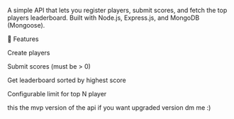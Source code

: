 A simple API that lets you register players, submit scores, and fetch the top players leaderboard.
Built with Node.js, Express.js, and MongoDB (Mongoose).

🚀 Features

Create players

Submit scores (must be > 0)

Get leaderboard sorted by highest score

Configurable limit for top N player

this the mvp version of the api if you want upgraded version dm me :)
